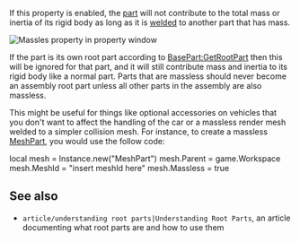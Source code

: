 If this property is enabled, the [part](https://developer.roblox.com/en-us/api-reference/class/BasePart) will not contribute to the total mass or inertia of its rigid body as long as it is [welded](https://developer.roblox.com/en-us/api-reference/class/Weld) to another part that has mass.

![Massles property in property window](https://developer.roblox.com/assets/blt6637aa711aa15ddc/Screen_Shot_2019-01-18_at_10.03.30_PM.png)

If the part is its own root part according to [BasePart:GetRootPart](https://developer.roblox.com/en-us/api-reference/function/BasePart/GetRootPart) then this will be ignored for that part, and it will still contribute mass and inertia to its rigid body like a normal part. Parts that are massless should never become an assembly root part unless all other parts in the assembly are also massless.

This might be useful for things like optional accessories on vehicles that you don't want to affect the handling of the car or a massless render mesh welded to a simpler collision mesh. For instance, to create a massless [MeshPart](https://developer.roblox.com/en-us/api-reference/class/MeshPart), you would use the follow code:

local mesh = Instance.new("MeshPart")
mesh.Parent = game.Workspace
mesh.MeshId = "insert meshId here"
mesh.Massless = true

See also
--------

*   `article/understanding root parts|Understanding Root Parts`, an article documenting what root parts are and how to use them